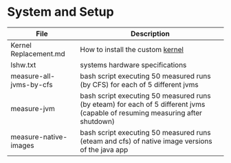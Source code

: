 # System and Setup

File|Description
-|-
Kernel Replacement.md | How to install the custom [kernel](https://github.com/bachelor-thesis-resources/eteam)
lshw.txt | systems hardware specifications
measure-all-jvms-by-cfs | bash script executing 50 measured runs (by CFS) for each of 5 different jvms
measure-jvm | bash script executing 50 measured runs (by eteam) for each of 5 different jvms (capable of resuming measuring after shutdown)
measure-native-images | bash script executing 50 measured runs (eteam and cfs) of native image versions of the java app
